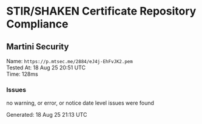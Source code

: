 # STIR/SHAKEN Certificate Repository Compliance

## Martini Security

Name: `https://p.mtsec.me/2884/eJ4j-EhFvJK2.pem`\
Tested At: 18 Aug 25 20:51 UTC\
Time: 128ms

### Issues

no warning, or error, or notice date level issues were found

Generated: 18 Aug 25 21:13 UTC